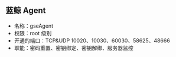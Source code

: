 ## 蓝鲸 Agent
- 名称：gseAgent
- 权限：root 级别
- 开通的端口：TCP&UDP 10020、10030、60030、58625、48666
- 职能：密码重置、密钥绑定、密钥解绑、服务器监控

